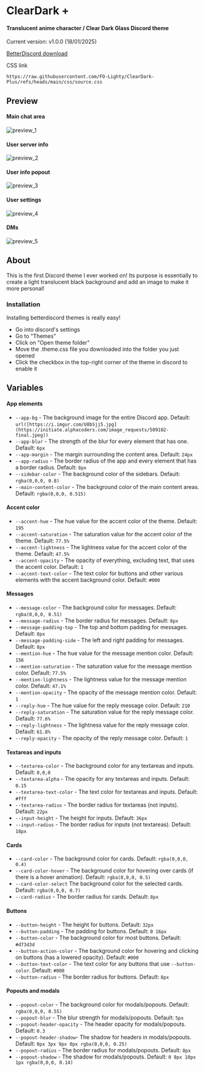 # ClearDark +
#### Translucent anime character / Clear Dark Glass Discord theme

Current version: v1.0.0 (18/01/2025)

[BetterDiscord download]()

CSS link
```
https://raw.githubusercontent.com/FO-Lighty/ClearDark-Plus/refs/heads/main/css/source.css
```

## Preview

#### Main chat area

![preview_1](https://github.com/FO-Lighty/ClearDark-Plus/blob/main/preview/main_chat_area.png?raw=true)

#### User server info

![preview_2](https://github.com/FO-Lighty/ClearDark-Plus/blob/main/preview/user_server_info.png?raw=true)

#### User info popout

![preview_3](https://github.com/FO-Lighty/ClearDark-Plus/blob/main/preview/user_info_pop.png?raw=true)

#### User settings

![preview_4](https://github.com/FO-Lighty/ClearDark-Plus/blob/main/preview/user_settings.png?raw=true)

#### DMs

![preview_5](https://github.com/FO-Lighty/ClearDark-Plus/blob/main/preview/DMs.png?raw=true)


## About

This is the first Discord theme I ever worked on!
Its purpose is essentially to create a light translucent black background and add an image to make it more personal!

### Installation

Installing betterdiscord themes is really easy!
- Go into discord's settings
- Go to "Themes"
- Click on "Open theme folder"
- Move the .theme.css file you downloaded into the folder you just opened
- Click the checkbox in the top-right corner of the theme in discord to enable it

## Variables

#### App elements
 - `--app-bg` - The background image for the entire Discord app. Default: `url([https://i.imgur.com/U8bSjj5.jpg](https://initiate.alphacoders.com/image_requests/509102-final.jpeg))`
 - `--app-blur` - The strength of the blur for every element that has one. Default: `6px`
 - `--app-margin` - The margin surrounding the content area. Default: `24px`
 - `--app-radius` - The border radius of the app and every element that has a border radius. Default: `8px`
 - `--sidebar-color` - The background color of the sidebars. Default: `rgba(0,0,0, 0.8)`
 - `--main-content-color` - The background color of the main content areas. Default: `rgba(0,0,0, 0.515)`

#### Accent color
 - `--accent-hue` - The hue value for the accent color of the theme. Default: `195`
 - `--accent-saturation` - The saturation value for the accent color of the theme. Default: `77.5%`
 - `--accent-lightness` - The lightness value for the accent color of the theme. Default: `47.5%`
 - `--accent-opacity` - The opacity of everything, excluding text, that uses the accent color. Default: `1`
 - `--accent-text-color` - The text color for buttons and other various elements with the accent background color. Default: `#000`

#### Messages
 - `--message-color` - The background color for messages. Default: `rgba(0,0,0, 0.51)`
 - `--message-radius` - The border radius for messages. Default: `8px`
 - `--message-padding-top` - The top and bottom padding for messages. Default: `8px`
 - `--message-padding-side` - The left and right padding for messages. Default: `8px`
 - `--mention-hue` - The hue value for the message mention color. Default: `156`
 - `--mention-saturation` - The saturation value for the message mention color. Default: `77.5%`
 - `--mention-lightness` - The lightness value for the message mention color. Default: `47.1%`
 - `--mention-opacity` - The opacity of the message mention color. Default: `1`
 - `--reply-hue` - The hue value for the reply message color. Default: `210`
 - `--reply-saturation` - The saturation value for the reply message color. Default: `77.6%`
 - `--reply-lightness` - The lightness value for the reply message color. Default: `61.8%`
 - `--reply-opacity` - The opacity of the reply message color. Default: `1`

#### Textareas and inputs
 - `--textarea-color` - The background color for any textareas and inputs. Default: `0,0,0`
 - `--textarea-alpha` - The opacity for any textareas and inputs. Default: `0.15`
 - `--textarea-text-color` - The text color for textareas and inputs. Default: `#fff`
 - `--textarea-radius` - The border radius for textareas (not inputs). Default: `22px`
 - `--input-height` - The height for inputs. Default: `36px`
 - `--input-radius` - The border radius for inputs (not textareas). Default: `18px`

#### Cards
 - `--card-color` - The background color for cards. Default: `rgba(0,0,0, 0.4)`
 - `--card-color-hover` - The background color for hovering over cards (if there is a hover animation). Default: `rgba(0,0,0, 0.5)`
 - `--card-color-select` The background color for the selected cards. Default: `rgba(0,0,0, 0.7)`
 - `--card-radius` - The border radius for cards. Default: `8px`

#### Buttons
 - `--button-height` - The height for buttons. Default: `32px`
 - `--button-padding` - The padding for buttons. Default: `0 16px`
 - `--button-color` - The background color for most buttons. Default: `#d73d3d`
 - `--button-action-color` - The background color for hovering and clicking on buttons (has a lowered opacity). Default: `#000`
 - `--button-text-color` - The text color for any buttons that use `--button-color`. Default: `#000`
 - `--button-radius` - The border radius for buttons. Default: `8px`

#### Popouts and modals
 - `--popout-color` - The background color for modals/popouts. Default: `rgba(0,0,0, 0.55)`
 - `--popout-blur` - The blur strength for modals/popouts. Default: `5px`
 - `--popout-header-opacity` - The header opacity for modals/popouts. Default: `0.3`
 - `--popout-header-shadow`- The shadow for headers in modals/popouts. Default: `0px 3px 9px 0px rgba(0,0,0, 0.25)`
 - `--popout-radius` - The border radius for modals/popouts. Default: `8px`
 - `--popout-shadow` - The shadow for modals/popouts. Default: `0 8px 10px 1px rgba(0,0,0, 0.14)`
